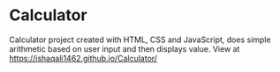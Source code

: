 # Calculator

Calculator project created with HTML, CSS and JavaScript, does simple arithmetic based on user input and then displays value. View at https://ishaqali1462.github.io/Calculator/
